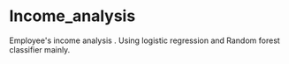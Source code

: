 # Income_analysis
Employee's income analysis . Using logistic regression and Random forest classifier mainly.
